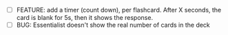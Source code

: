 
- [ ] FEATURE: add a timer (count down), per flashcard. After X seconds, the
   card is blank for 5s, then it shows the response.
- [ ] BUG: Essentialist doesn't show the real number of cards in the deck
